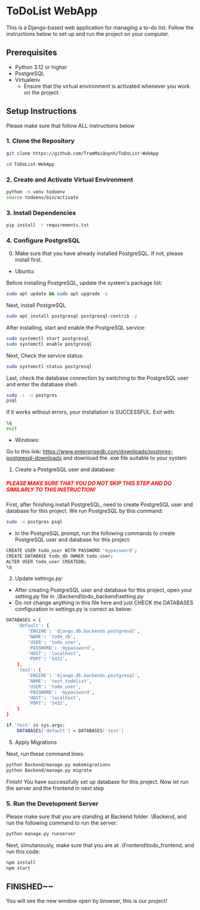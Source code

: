 # ToDoList WebApp

This is a Django-based web application for managing a to-do list. Follow the instructions below to set up and run the project on your computer.

## Prerequisites

- Python 3.12 or higher
- PostgreSQL
- Virtualenv </br>
  - Ensure that the virtual environment is activated whenever you work on the project.

## Setup Instructions

Please make sure that follow ALL instructions below

### 1. Clone the Repository

```sh
git clone https://github.com/TramMaiQuynh/ToDoList-WebApp

cd ToDoList-WebApp
```


### 2. Create and Activate Virtual Environment

```sh
python -m venv todoenv
source todoenv/bin/activate
```

### 3. Install Dependencies

```sh
pip install -r requirements.txt
```

### 4. Configure PostgreSQL

0. Make sure that you have already installed PostgreSQL. If not, please install first.

- Ubuntu:

Before installing PostgreSQL, update the system's package list:

```sh
sudo apt update && sudo apt upgrade -y
```

Next, install PostgreSQL

```sh
sudo apt install postgresql postgresql-contrib -y
```
After installing, start and enable the PostgreSQL service:

```sh
sudo systemctl start postgresql
sudo systemctl enable postgresql
```
Next, Check the service status:

```sh
sudo systemctl status postgresql
```
Last, check the database connection by switching to the PostgreSQL user and enter the database shell:

```sh
sudo -i -u postgres
psql
```
If it works without errors, your installation is SUCCESSFUL. Exit with:

```sh
\q
exit
```

- Windows:

Go to this link: https://www.enterprisedb.com/downloads/postgres-postgresql-downloads and download the .exe file suitable to your system


1. Create a PostgreSQL user and database:

##### <span style="color:red">PLEASE MAKE SURE THAT YOU DO NOT SKIP THIS STEP AND DO SIMILARLY TO THIS INSTRUCTION!</span>
 
First, after finishing install PostgreSQL, need to create PostgreSQL user and database for this project. 
We run PostgreSQL by this command:

```sh
sudo -u postgres psql
```
- In the PostgreSQL prompt, run the following commands to create PostgreSQL user and database for this project:

```sh
CREATE USER todo_user WITH PASSWORD 'mypassword';
CREATE DATABASE todo_db OWNER todo_user;
ALTER USER todo_user CREATEDB;
\q 
```
2. Update settings.py:

- After creating PostgreSQL user and database for this project, open your setting.py file in .\Backend\todo_backend\setting.py
- Do not change anything in this file here and just CHECK the DATABASES configuration in settings.py is correct as below:

```sh
DATABASES = {
    'default': {
        'ENGINE': 'django.db.backends.postgresql',
        'NAME': 'todo_db',
        'USER': 'todo_user',
        'PASSWORD': 'mypassword',
        'HOST': 'localhost',
        'PORT': '5432',
    },
    'test': {
        'ENGINE': 'django.db.backends.postgresql',
        'NAME': 'test_todolist',
        'USER': 'todo_user',
        'PASSWORD': 'mypassword',
        'HOST': 'localhost',
        'PORT': '5432',
    }
}

if 'test' in sys.argv:
    DATABASES['default'] = DATABASES['test']

```

5. Apply Migrations

Next, run these command lines:

```sh
python Backend/manage.py makemigrations
python Backend/manage.py migrate
```

Finish! You have successfully set up database for this project. Now let run the server and the frontend in next step

### 5. Run the Development Server

Please make sure that you are standing at Backend folder .\Backend, and run the following command to run the server:

```sh
python manage.py runserver
```

Next, simutanously, make sure that you are at .\Frontend\todo_frontend, and run this code:

```sh
npm install
npm start
```

## FINISHED~~

You will see the new window open by browser, this is our project!


